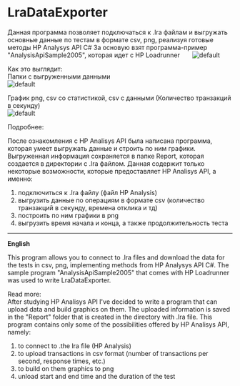 # LraDataExporter

Данная программа позволяет подключаться к .lra файлам и выгружать основные данные по тестам в формате csv, png, реализуя готовые методы HP Analysys API C#
За основую взят программа-пример "AnalysisApiSample2005", которая идет с HP Loadrunner      
![default](https://cloud.githubusercontent.com/assets/13558216/24837483/f97130f8-1d3d-11e7-8ebb-099b53139c58.png)

Как это выглядит:    
Папки с выгруженными данными   
![default](https://cloud.githubusercontent.com/assets/13558216/24837481/ebec670e-1d3d-11e7-9f8c-943939a2b561.png)

График png, сsv со статистикой, сsv с данными (Количество транзакций в секунду)    
![default](https://cloud.githubusercontent.com/assets/13558216/24837475/d51a17f6-1d3d-11e7-924a-fdf7a6ad41e7.png)    

Подробнее:    

После ознакомления с HP Analisys API была написана программа, которая умеет выгружать данные и строить по ним графики. Выгруженная информация сохраняется в папке Report, которая создается в директории с .lra файлом. Данная содержит только некоторые возможности, которые предоставляет HP Analisys API, а именно:   

1) подключиться к .lra файлу (файл HP Analysis)    
2) выгрузить данные по операциям в формате csv (количество транзакций в секунду, времена отклика и тд)    
3) построить по ним графики в png    
4) выгрузить время начала и конца, а также продолжительность теста    

________________________________
__English__

This program allows you to connect to .lra files and download the data for the tests in csv, png, implementing methods from HP Analysys API C#. The sample program "AnalysisApiSample2005" that comes with HP Loadrunner was used to write LraDataExporter.    

Read more:   
After studying HP Analisys API I've decided to write a program that can upload data and build graphics on them. The uploaded information is saved in the "Report" folder that is created in the directory with .lra file. This program contains only some of the possibilities offered by HP Analisys API, namely:     

1) to connect to .the lra file (HP Analysis)   
2) to upload transactions in csv format (number of transactions per second, response times, etc.)    
3) to build on them graphics to png     
4) unload start and end time and the duration of the test    
